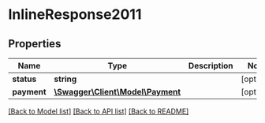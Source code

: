 # InlineResponse2011

## Properties
Name | Type | Description | Notes
------------ | ------------- | ------------- | -------------
**status** | **string** |  | [optional] 
**payment** | [**\Swagger\Client\Model\Payment**](Payment.md) |  | [optional] 

[[Back to Model list]](../README.md#documentation-for-models) [[Back to API list]](../README.md#documentation-for-api-endpoints) [[Back to README]](../README.md)


